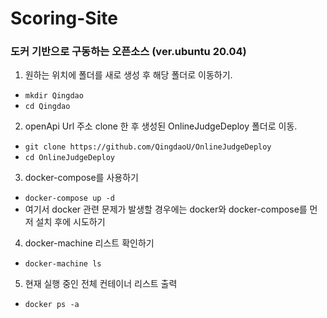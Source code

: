 # Scoring-Site

### 도커 기반으로 구동하는 오픈소스 (ver.ubuntu 20.04)

1. 원하는 위치에 폴더를 새로 생성 후 해당 폴더로 이동하기. 
- `mkdir Qingdao`
- `cd Qingdao`
2. openApi Url 주소 clone 한 후 생성된 OnlineJudgeDeploy 폴더로 이동.
- `git clone https://github.com/QingdaoU/OnlineJudgeDeploy`
- `cd OnlineJudgeDeploy`
3. docker-compose를 사용하기 
- `docker-compose up -d`
- 여기서 docker 관련 문제가 발생할 경우에는 docker와 docker-compose를 먼저 설치 후에 시도하기
4. docker-machine 리스트 확인하기 
- `docker-machine ls`
5. 현재 실행 중인 전체 컨테이너 리스트 출력
- `docker ps -a`

